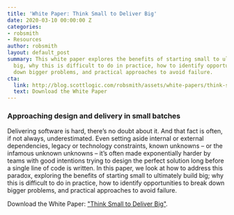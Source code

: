 ```yaml
---
title: 'White Paper: Think Small to Deliver Big'
date: 2020-03-10 00:00:00 Z
categories:
- robsmith
- Resources
author: robsmith
layout: default_post
summary: This white paper explores the benefits of starting small to ultimately build
  big, why this is difficult to do in practice, how to identify opportunities to break
  down bigger problems, and practical approaches to avoid failure.
cta:
  link: http://blog.scottlogic.com/robsmith/assets/white-papers/think-small-to-deliver-big.pdf
  text: Download the White Paper
---
```


### Approaching design and delivery in small batches
Delivering software is hard, there’s no doubt about it. And that fact is often, if not always, underestimated. Even setting aside internal or external dependencies, legacy or technology constraints, known unknowns – or the infamous unknown unknowns – it’s often made exponentially harder by teams with good intentions trying to design the perfect solution long before a single line of code is written. In this paper, we look at how to address this paradox, exploring the benefits of starting small to ultimately build big; why this is difficult to do in practice, how to identify opportunities to break down bigger problems, and practical approaches to avoid failure.

Download the White Paper: ["Think Small to Deliver Big"]({{site.baseurl}}/robsmith/assets/white-papers/think-small-to-deliver-big.pdf).
